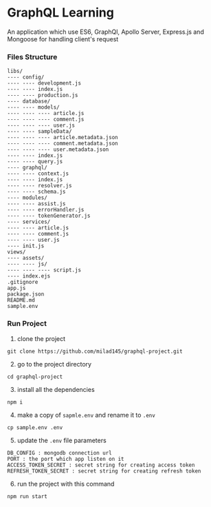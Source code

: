 # GraphQL Learning

An application which use ES6, GraphQl, Apollo Server, Express.js and Mongoose for handling client's request



### Files Structure
```
libs/
---- config/
---- ---- development.js
---- ---- index.js
---- ---- production.js
---- database/
---- ---- models/
---- ---- ---- article.js
---- ---- ---- comment.js
---- ---- ---- user.js
---- ---- sampleData/
---- ---- ---- article.metadata.json
---- ---- ---- comment.metadata.json
---- ---- ---- user.metadata.json
---- ---- index.js
---- ---- query.js
---- graphql/
---- ---- context.js
---- ---- index.js
---- ---- resolver.js
---- ---- schema.js
---- modules/
---- ---- assist.js
---- ---- errorHandler.js
---- ---- tokenGenerator.js
---- services/
---- ---- article.js
---- ---- comment.js
---- ---- user.js
---- init.js
views/
---- assets/
---- ---- js/
---- ---- ---- script.js
---- index.ejs
.gitignore
app.js
package.json
README.md
sample.env
```

### Run Project
1. clone the project

```
git clone https://github.com/milad145/graphql-project.git
```

2. go to the project directory

```
cd graphql-project
```

3. install all the dependencies

```
npm i
```

4. make a copy of `sapmle.env` and rename it to `.env`

```
cp sample.env .env
```

5. update the `.env` file parameters

```
DB_CONFIG : mongodb connection url
PORT : the port which app listen on it
ACCESS_TOKEN_SECRET : secret string for creating access token 
REFRESH_TOKEN_SECRET : secret string for creating refresh token
```

6. run the project with this command

```
npm run start
```

